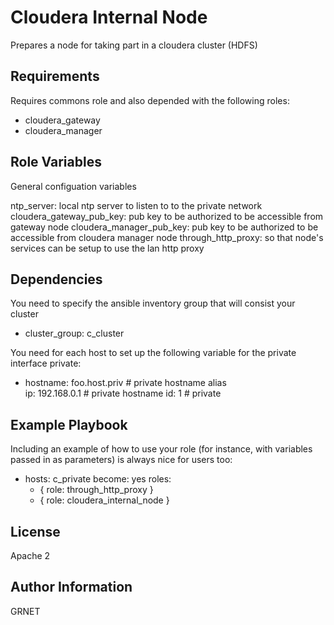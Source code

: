 Cloudera Internal Node
============================

Prepares a node for taking part in a cloudera cluster (HDFS)

Requirements
------------

Requires commons role and also depended with the following roles:
- cloudera_gateway
- cloudera_manager


Role Variables
--------------
General configuation variables

ntp_server: local ntp server to listen to to the private network
cloudera_gateway_pub_key: pub key to be authorized to be accessible from gateway node
cloudera_manager_pub_key: pub key to be authorized to be accessible from cloudera manager node
through_http_proxy: so that node's services can be setup to use the lan http proxy

Dependencies
------------

You need to specify the ansible inventory group that will consist your cluster
- cluster_group: c_cluster

You need for each host to set up the following variable for the private interface
private:
 - hostname: foo.host.priv  # private hostname alias  
   ip: 192.168.0.1 # private hostname
   id: 1  # private

Example Playbook
----------------

Including an example of how to use your role (for instance, with variables
passed in as parameters) is always nice for users too:

- hosts: c_private
  become: yes 
  roles: 
    - { role: through_http_proxy }
    - { role: cloudera_internal_node }


License
-------

Apache 2

Author Information
------------------

GRNET
